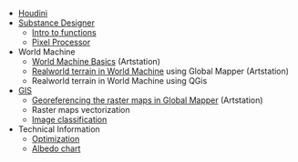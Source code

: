 * [Houdini](https://github.com/shinsoj/techart/blob/master/houdini_vex/math_and_vex.md)
* [Substance Designer](https://github.com/shinsoj/tools/wiki/Substance-Designer)
    * [Intro to functions](https://github.com/shinsoj/tools/wiki/Substance-Designer-Functions)
    * [Pixel Processor](https://github.com/shinsoj/techart/wiki/Pixel-processor)
* World Machine
    * [World Machine Basics](https://www.artstation.com/artwork/1xgGL) (Artstation)
    * [Realworld terrain in World Machine](https://www.artstation.com/shinsoj/blog/XaKq/realworld-terrain-in-world-machine) using Global Mapper (Artstation)
    * Realworld terrain in World Machine using QGis
* [GIS](https://github.com/shinsoj/techart/wiki/GIS)
    * [Georeferencing the raster maps in Global Mapper](https://www.artstation.com/shinsoj/blog/OMjl/georeferencing-the-raster-maps-in-global-mapper) (Artstation)
    * Raster maps vectorization
    * [Image classification](https://github.com/shinsoj/techart/blob/master/k-means/image_classification_techniques.md)
* Technical Information
    * [Optimization](https://github.com/shinsoj/techart/blob/master/optimization/optimization.md)
    * [Albedo chart](https://github.com/shinsoj/techart/blob/master/albedo_chart/albedo_chart.md)
